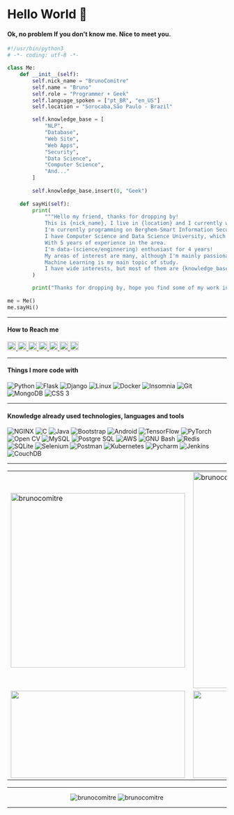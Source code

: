 # Hello World 👋

#### Ok, no problem If you don't know me. Nice to meet you.

```python
#!/usr/bin/python3
# -*- coding: utf-8 -*-

class Me:
    def __init__(self):
        self.nick_name = "BrunoComitre"
        self.name = "Bruno"
        self.role = "Programmer + Geek"
        self.language_spoken = ["pt_BR", "en_US"]
        self.location = "Sorocaba,São Paulo - Brazil"

        self.knowledge_base = [
            "NLP",
            "Database",
            "Web Site",
            "Web Apps",
            "Security",
            "Data Science",
            "Computer Science",
            "And..."
        ]
        
        self.knowledge_base.insert(0, "Geek")
        
    def sayHi(self):
        print(
            """Hello my friend, thanks for dropping by!
            This is {nick_name}, I live in {location} and I currently work remotely. I am a {role}.
            I'm currently programming on Berghem-Smart Information Security with backend developer using Python and Javascript.
            I have Computer Science and Data Science University, which can add to the field of development.
            With 5 years of experience in the area.
            I'm data-(science/enginnering) enthusiast for 4 years!
            My areas of interest are many, although I'm mainly passionate about science of theoretical theory and artificial intelligence;
            Machine Learning is my main topic of study.
            I have wide interests, but most of them are {knowledge_base}."""
        )

        print("Thanks for dropping by, hope you find some of my work interesting.")
        
me = Me()
me.sayHi()
```

***

#### How to Reach me

<a href="https://www.linkedin.com/in/brunocomitre/">
  <img height="20" src="https://img.shields.io/badge/LinkedIn-0077B5?style=for-the-badge&logo=linkedin&logoColor=white" alt="brunocomitre" />
</a>
<a href="https://medium.com/@brunocomitre">
  <img height="20" src="https://img.shields.io/badge/Medium-12100E?style=for-the-badge&logo=medium&logoColor=white&link=https://medium.com/@brunocomitre" alt="brunocomitre" />
</a>
<a href="https://pt.stackoverflow.com/users/246264/bruno-comitre?tab=profile">
  <img height="20" src="https://img.shields.io/badge/Stack_Overflow-FE7A16?style=for-the-badge&logo=stack-overflow&logoColor=white" alt="brunocomitre" />
</a>
<a href="https://dev.to/thecomitre">
  <img height="20" src="https://img.shields.io/badge/dev.to-0A0A0A?style=for-the-badge&logo=dev.to&logoColor=white" alt="brunocomitre" />
</a>
<a href="@TheComitre#4033">
  <img height="20" src="https://img.shields.io/badge/Discord-7289DA?style=for-the-badge&logo=discord&logoColor=white" alt="brunocomitre" />
</a>
<a href="https://www.twitch.tv/thecomitre">
  <img height="20" src="https://img.shields.io/badge/Twitch-9146FF?style=for-the-badge&logo=twitch&logoColor=white" alt="brunocomitre" />
</a>
<a href="https://sourcerer.io/brunocomitre">
  <img height="20" src="https://img.shields.io/badge/sourcerer-087c08.svg?style=flat-square" alt="brunocomitre" />
</a>

***

#### Things I more code with

<p>
  <img src="https://img.shields.io/badge/Python-3776AB?style=flat-square&logo=python&logoColor=white" alt="Python">
  <img src="https://img.shields.io/badge/Flask-000000?style=flat-square&logo=flask&logoColor=white" alt="Flask">
  <img src="https://img.shields.io/badge/Django-092E20?style=flat-square&logo=django&logoColor=white" alt="Django">
  <img src="https://img.shields.io/badge/Linux-FCC624?style=flat-square&logo=linux&logoColor=white" alt="Linux">
  <img src="https://img.shields.io/badge/-Docker-46a2f1?style=flat-square&logo=docker&logoColor=white" alt="Docker">
  <img src="https://img.shields.io/badge/-Insomnia-5849BE?style=flat-square&logo=insomnia&logoColor=white" alt="Insomnia">
  <img src="https://img.shields.io/badge/-Git-F05032?style=flat-square&logo=git&logoColor=white" alt="Git">
  <img src="https://img.shields.io/badge/-MongoDB-13aa52?style=flat-square&logo=mongodb&logoColor=white" alt="MongoDB">
  <img src="https://img.shields.io/badge/CSS3-1572B6?style=flat-square&logo=css3&logoColor=white" alt="CSS 3">
</p>

***

#### Knowledge already used technologies, languages and tools

<p>
  <img src="https://img.shields.io/badge/NGINX-009639?style=flat-square&logo=nginx&logoColor=white" alt="NGINX"> 
  <img src="https://img.shields.io/badge/C-A8B9CC?style=flat-square&logo=c&logoColor=white" alt="C">
  <img src="https://img.shields.io/badge/Java-007396?style=flat-square&logo=java&logoColor=white" alt="Java">
  <img src="https://img.shields.io/badge/Bootstrap-7952B3?style=flat-square&logo=bootstrap&logoColor=white" alt="Bootstrap">
  <img src="https://img.shields.io/badge/Android-3DDC84?style=flat-square&logo=android&logoColor=white" alt="Android">
  <img src="https://img.shields.io/badge/TensorFlow-FF6F00?style=flat-square&logo=tensorflow&logoColor=white" alt="TensorFlow">
  <img src="https://img.shields.io/badge/PyTorch-EE4C2C?style=flat-square&logo=pytorch&logoColor=white" alt="PyTorch">
  <img src="https://img.shields.io/badge/OpenCV-5C3EE8?style=flat-square&logo=opencv&logoColor=white" alt="Open CV">
  <img src="https://img.shields.io/badge/MySQL-4479A1?style=flat-square&logo=mysql&logoColor=white" alt="MySQL">
  <img src="https://img.shields.io/badge/PostgreSQL-336791?style=flat-square&logo=postgresql&logoColor=white" alt="Postgre SQL">
  <img src="https://img.shields.io/badge/AWS-232F3E?style=flat-square&logo=amazon-aws&logoColor=white" alt="AWS">
  <img src="https://img.shields.io/badge/Bash-4EAA25?style=flat-square&logo=gnu-bash&logoColor=white" alt="GNU Bash">
  <img src="https://img.shields.io/badge/Redis-DC382D?style=flat-square&logo=redis&logoColor=white" alt="Redis">
  <img src="https://img.shields.io/badge/SQLite-003B57?style=flat-square&logo=sqlite&logoColor=white" alt="SQLite">
  <img src="https://img.shields.io/badge/Selenium-43B02A?style=flat-square&logo=selenium&logoColor=white" alt="Selenium">
  <img src="https://img.shields.io/badge/Postman-FF6C37?style=flat-square&logo=postman&logoColor=white" alt="Postman">
  <img src="https://img.shields.io/badge/Kubernetes-2F72D8?style=flat-square&logo=kubernetes&logoColor=white" alt="Kubernetes">
  <img src="https://img.shields.io/badge/Pycharm-1DCE8A?style=flat-square&logo=pycharm&logoColor=white" alt="Pycharm">
  <img src="https://img.shields.io/badge/Jenkins-C3382E?style=flat-square&logo=jenkins&logoColor=white" alt="Jenkins">
  <img src="https://img.shields.io/badge/CouchDB-DC2428?style=flat-square&logo=couchdb&logoColor=white" alt="CouchDB">
</p>

***

<center>
  <table>
    <tr>
        <td><img width="400px" align="left" src="https://github-readme-stats.vercel.app/api/top-langs/?username=BrunoComitre&hide=html&layout=compact&show_icons=true&theme=gotham" alt="brunocomitre" /></td>
        <td><img width="495px" align="left" src="https://github-readme-stats.vercel.app/api?username=BrunoComitre&show_icons=true&theme=gotham&count_private=true" alt="brunocomitre" /></td>
    </tr>
       <tr>
        <td><img width="400px" height="200px" align="left" src="https://github-readme-streak-stats.herokuapp.com/?user=brunocomitre&theme=dark" /></td>
        <td><img width="495px" height="200px" align="left" src="https://activity-graph.herokuapp.com/graph?username=brunocomitre&theme=react-dark&bg_color=20232a" /></td>
    </tr> 
  </table>
</center>

***

<p align="center">
  <img src="https://img.shields.io/badge/license-MIT-green" alt="brunocomitre" />
  <img src="https://komarev.com/ghpvc/?username=BrunoComitre" alt="brunocomitre" />
</p>

***
